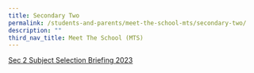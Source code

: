 ```yaml
---
title: Secondary Two
permalink: /students-and-parents/meet-the-school-mts/secondary-two/
description: ""
third_nav_title: Meet The School (MTS)
---
```

[Sec 2 Subject Selection Briefing 2023](/files/Meet%20the%20school%20(mts)/sec%202%20mts%20subj%20selection%20parents%20briefing%202023_upd%20oct23.pdf)